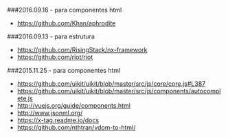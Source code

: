 
###2016.09.16 - para componentes html
- https://github.com/Khan/aphrodite

###2016.09.13 - para estrutura
- https://github.com/RisingStack/nx-framework
- https://github.com/riot/riot

###2015.11.25 - para componentes html

- https://github.com/uikit/uikit/blob/master/src/js/core/core.js#L387
- https://github.com/uikit/uikit/blob/master/src/js/components/autocomplete.js
- http://vuejs.org/guide/components.html
- http://www.jsonml.org/
- https://x-tag.readme.io/docs
- https://github.com/nthtran/vdom-to-html/

